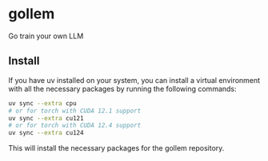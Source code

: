 # gollem

Go train your own LLM

## Install

If you have uv installed on your system, you can install a virtual environment with all the necessary packages by running the following commands:

```bash
uv sync --extra cpu
# or for torch with CUDA 12.1 support
uv sync --extra cu121
# or for torch with CUDA 12.4 support
uv sync --extra cu124
```

This will install the necessary packages for the gollem repository.